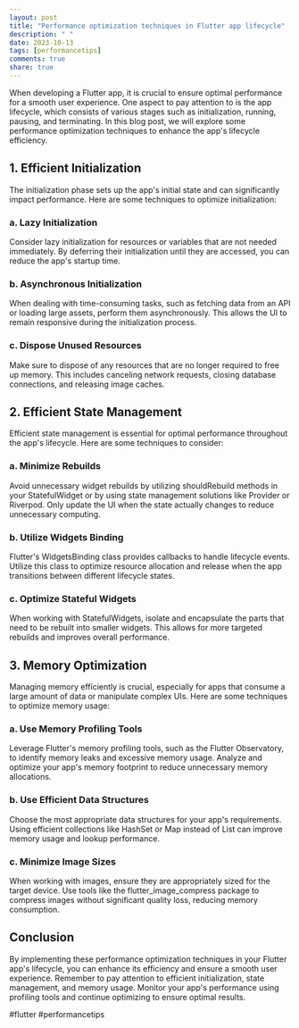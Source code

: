 ```yaml
---
layout: post
title: "Performance optimization techniques in Flutter app lifecycle"
description: " "
date: 2023-10-13
tags: [performancetips]
comments: true
share: true
---
```


When developing a Flutter app, it is crucial to ensure optimal performance for a smooth user experience. One aspect to pay attention to is the app lifecycle, which consists of various stages such as initialization, running, pausing, and terminating. In this blog post, we will explore some performance optimization techniques to enhance the app's lifecycle efficiency.

## 1. Efficient Initialization

The initialization phase sets up the app's initial state and can significantly impact performance. Here are some techniques to optimize initialization:

### a. Lazy Initialization

Consider lazy initialization for resources or variables that are not needed immediately. By deferring their initialization until they are accessed, you can reduce the app's startup time.

### b. Asynchronous Initialization

When dealing with time-consuming tasks, such as fetching data from an API or loading large assets, perform them asynchronously. This allows the UI to remain responsive during the initialization process.

### c. Dispose Unused Resources

Make sure to dispose of any resources that are no longer required to free up memory. This includes canceling network requests, closing database connections, and releasing image caches.

## 2. Efficient State Management

Efficient state management is essential for optimal performance throughout the app's lifecycle. Here are some techniques to consider:

### a. Minimize Rebuilds

Avoid unnecessary widget rebuilds by utilizing shouldRebuild methods in your StatefulWidget or by using state management solutions like Provider or Riverpod. Only update the UI when the state actually changes to reduce unnecessary computing.

### b. Utilize Widgets Binding

Flutter's WidgetsBinding class provides callbacks to handle lifecycle events. Utilize this class to optimize resource allocation and release when the app transitions between different lifecycle states.

### c. Optimize Stateful Widgets

When working with StatefulWidgets, isolate and encapsulate the parts that need to be rebuilt into smaller widgets. This allows for more targeted rebuilds and improves overall performance.

## 3. Memory Optimization

Managing memory efficiently is crucial, especially for apps that consume a large amount of data or manipulate complex UIs. Here are some techniques to optimize memory usage:

### a. Use Memory Profiling Tools

Leverage Flutter's memory profiling tools, such as the Flutter Observatory, to identify memory leaks and excessive memory usage. Analyze and optimize your app's memory footprint to reduce unnecessary memory allocations.

### b. Use Efficient Data Structures

Choose the most appropriate data structures for your app's requirements. Using efficient collections like HashSet or Map instead of List can improve memory usage and lookup performance.

### c. Minimize Image Sizes

When working with images, ensure they are appropriately sized for the target device. Use tools like the flutter_image_compress package to compress images without significant quality loss, reducing memory consumption.

## Conclusion

By implementing these performance optimization techniques in your Flutter app's lifecycle, you can enhance its efficiency and ensure a smooth user experience. Remember to pay attention to efficient initialization, state management, and memory usage. Monitor your app's performance using profiling tools and continue optimizing to ensure optimal results.

#flutter #performancetips